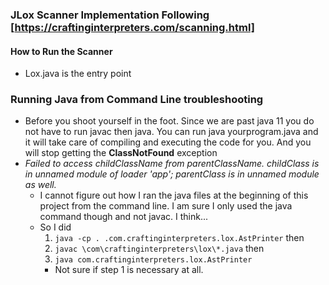 ### JLox Scanner Implementation Following [https://craftinginterpreters.com/scanning.html]
#### How to Run the Scanner
- Lox.java is the entry point
### Running Java from Command Line troubleshooting
- Before you shoot yourself in the foot. Since we are past java 11 you do not have to run javac then java. You can run java yourprogram.java and it will take care of compiling and executing the code for you. And you will stop getting the **ClassNotFound** exception
- *Failed to access childClassName from parentClassName. childClass is in unnamed module of loader 'app'; parentClass is in unnamed module as well.*
  - I cannot figure out how I ran the java files at the beginning of this project from the command line. I am sure I only used the java command though and not javac. I think...
  - So I did
    1. `java -cp . .com.craftinginterpreters.lox.AstPrinter` then
    2. `javac \com\craftinginterpreters\lox\*.java` then
    3. `java com.craftinginterpreters.lox.AstPrinter`
    - Not sure if step 1 is necessary at all.